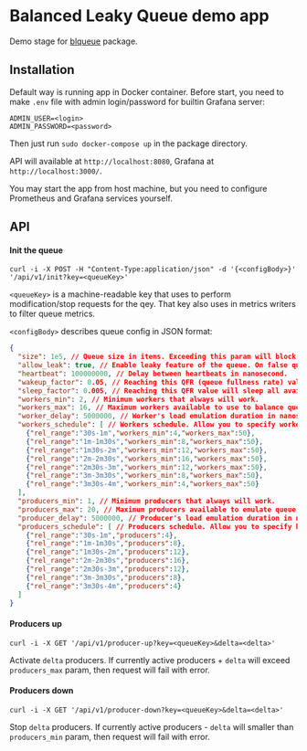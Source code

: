 # Balanced Leaky Queue demo app

Demo stage for [blqueue](https://github.com/koykov/blqueue) package.

## Installation

Default way is running app in Docker container. Before start, you need to make `.env` file with admin login/password for
builtin Grafana server:
```dotenv
ADMIN_USER=<login>
ADMIN_PASSWORD=<password>
```
Then just run `sudo docker-compose up` in the package directory.

API will available at `http://localhost:8080`,
Grafana at `http://localhost:3000/`.

You may start the app from host machine, but you need to configure Prometheus and Grafana services yourself.

## API

#### Init the queue

```shell
curl -i -X POST -H "Content-Type:application/json" -d '{<configBody>}' '/api/v1/init?key=<queueKey>'
```

`<queueKey>` is a machine-readable key that uses to perform modification/stop requests for the qey. That key also uses
in metrics writers to filter queue metrics.

`<configBody>` describes queue config in JSON format:
```json lines
{
  "size": 1e5, // Queue size in items. Exceeding this param will block the queue or leak extra items dependent of allow_leak param (see below).
  "allow_leak": true, // Enable leaky feature of the queue. On false queue will block on QFR == 1.
  "heartbeat": 100000000, // Delay between heartbeats in nanosecond.
  "wakeup_factor": 0.05, // Reaching this QFR (queue fullness rate) value will trigger wakeup of idle/sleeping workers.
  "sleep_factor": 0.005, // Reaching this QFR value will sleep all available worker.
  "workers_min": 2, // Minimum workers that always will work.
  "workers_max": 16, // Maximum workers available to use to balance queue.
  "worker_delay": 5000000, // Worker's load emulation duration in nanoseconds.
  "workers_schedule": [ // Workers schedule. Allow you to specify workers min/max and factor params for certain time ranges.
    {"rel_range":"30s-1m","workers_min":4,"workers_max":50},
    {"rel_range":"1m-1m30s","workers_min":8,"workers_max":50},
    {"rel_range":"1m30s-2m","workers_min":12,"workers_max":50},
    {"rel_range":"2m-2m30s","workers_min":16,"workers_max":50},
    {"rel_range":"2m30s-3m","workers_min":12,"workers_max":50},
    {"rel_range":"3m-3m30s","workers_min":8,"workers_max":50},
    {"rel_range":"3m30s-4m","workers_min":4,"workers_max":50}
  ],
  "producers_min": 1, // Minimum producers that always will work.
  "producers_max": 20, // Maximum producers available to emulate queue load.
  "producer_delay": 5000000, // Producer's load emulation duration in nanoseconds.
  "producers_schedule": [ // Producers schedule. Allow you to specify how many producers should work on certain time ranges.
    {"rel_range":"30s-1m","producers":4},
    {"rel_range":"1m-1m30s","producers":8},
    {"rel_range":"1m30s-2m","producers":12},
    {"rel_range":"2m-2m30s","producers":16},
    {"rel_range":"2m30s-3m","producers":12},
    {"rel_range":"3m-3m30s","producers":8},
    {"rel_range":"3m30s-4m","producers":4}
  ]
}
```

#### Producers up

```shell
curl -i -X GET '/api/v1/producer-up?key=<queueKey>&delta=<delta>'
```

Activate `delta` producers. If currently active producers + `delta` will exceed `producers_max` param, then request will
fail with error.

#### Producers down

```shell
curl -i -X GET '/api/v1/producer-down?key=<queueKey>&delta=<delta>'
```

Stop `delta` producers. If currently active producers - `delta` will smaller than `producers_min` param, then request
will fail with error.
